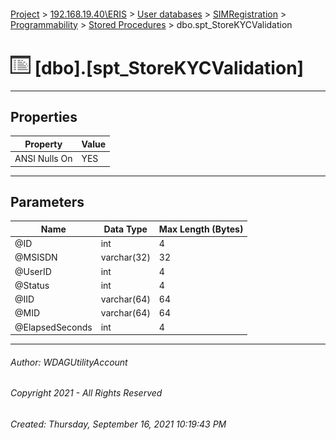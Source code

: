 #### 

[Project](../../../../../index.md) > [192.168.19.40\\ERIS](../../../../index.md) > [User databases](../../../index.md) > [SIMRegistration](../../index.md) > [Programmability](../index.md) > [Stored Procedures](Stored_Procedures.md) > dbo.spt_StoreKYCValidation

# ![Stored Procedures](../../../../../Images/StoredProcedure32.png) [dbo].[spt_StoreKYCValidation]

---

## <a name="#properties"></a>Properties

| Property | Value |
|---|---|
| ANSI Nulls On | YES |


---

## <a name="#parameters"></a>Parameters

| Name | Data Type | Max Length (Bytes) |
|---|---|---|
| @ID | int | 4 |
| @MSISDN | varchar(32) | 32 |
| @UserID | int | 4 |
| @Status | int | 4 |
| @IID | varchar(64) | 64 |
| @MID | varchar(64) | 64 |
| @ElapsedSeconds | int | 4 |


---

###### Author:  WDAGUtilityAccount

###### Copyright 2021 - All Rights Reserved

###### Created: Thursday, September 16, 2021 10:19:43 PM


